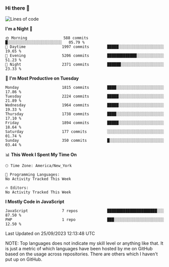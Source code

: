 ### Hi there 👋

<!--
**LynxJinxxy/LynxJinxxy** is a ✨ _special_ ✨ repository because its `README.md` (this file) appears on your GitHub profile.

Here are some ideas to get you started:

- 🔭 I’m currently working on ...
- 🌱 I’m currently learning ...
- 👯 I’m looking to collaborate on ...
- 🤔 I’m looking for help with ...
- 💬 Ask me about ...
- 📫 How to reach me: ...
- 😄 Pronouns: ...
- ⚡ Fun fact: ...
-->

<!--START_SECTION:waka-->
![Lines of code](https://img.shields.io/badge/From%20Hello%20World%20I%27ve%20Written-18.6%20million%20lines%20of%20code-blue)

**I'm a Night 🦉** 

```text
🌞 Morning                588 commits         █░░░░░░░░░░░░░░░░░░░░░░░░   05.79 % 
🌆 Daytime                1997 commits        █████░░░░░░░░░░░░░░░░░░░░   19.65 % 
🌃 Evening                5206 commits        █████████████░░░░░░░░░░░░   51.23 % 
🌙 Night                  2371 commits        ██████░░░░░░░░░░░░░░░░░░░   23.33 % 
```
📅 **I'm Most Productive on Tuesday** 

```text
Monday                   1815 commits        ████░░░░░░░░░░░░░░░░░░░░░   17.86 % 
Tuesday                  2224 commits        █████░░░░░░░░░░░░░░░░░░░░   21.89 % 
Wednesday                1964 commits        █████░░░░░░░░░░░░░░░░░░░░   19.33 % 
Thursday                 1738 commits        ████░░░░░░░░░░░░░░░░░░░░░   17.10 % 
Friday                   1894 commits        █████░░░░░░░░░░░░░░░░░░░░   18.64 % 
Saturday                 177 commits         ░░░░░░░░░░░░░░░░░░░░░░░░░   01.74 % 
Sunday                   350 commits         █░░░░░░░░░░░░░░░░░░░░░░░░   03.44 % 
```


📊 **This Week I Spent My Time On** 

```text
🕑︎ Time Zone: America/New_York

💬 Programming Languages: 
No Activity Tracked This Week

🔥 Editors: 
No Activity Tracked This Week
```

**I Mostly Code in JavaScript** 

```text
JavaScript               7 repos             ██████████████████████░░░   87.50 % 
PHP                      1 repo              ███░░░░░░░░░░░░░░░░░░░░░░   12.50 % 
```




 Last Updated on 25/09/2023 12:13:48 UTC
<!--END_SECTION:waka-->
NOTE: Top languages does not indicate my skill level or anything like that. It is just a metric of which languages have been hosted by me on GitHub based on the usage across repositories. There are others which I haven't put up on GitHub.
